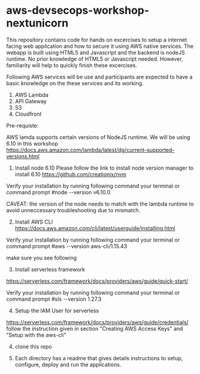 # aws-devsecops-workshop-nextunicorn
This repository contains code for hands on excercises to setup a internet facing web application and how to secure it using AWS native services.
The webapp is built using HTML5 and Javascript and the backend is nodeJS runtime. No prior knowledge of HTML5 or Javascript needed. 
However, familiarity will help to quickly finish these excercises.

Following AWS services will be use and participants are expected to have a basic knowledge on the these services and its working. 
1. AWS Lambda
2. API Gateway
3. S3
4. Cloudfront


Pre-requiste:

AWS lamda supports certain versions of NodeJS runtime. We will be using 6.10 in this workshop
https://docs.aws.amazon.com/lambda/latest/dg/current-supported-versions.html

1. Install node 6.10 
Please follow the link to install node version manager to install 6.10
https://github.com/creationix/nvm

Verify your installation by running following command your terminal or command prompt
#node --version
v6.10.0

CAVEAT: the version of the node needs to match with the lambda runtime to avoid unneccessary troubleshooting due to mismatch.

2. Install AWS CLI
https://docs.aws.amazon.com/cli/latest/userguide/installing.html

Verify your installation by running following command your terminal or command prompt
#aws --version
aws-cli/1.15.43

make sure you see following

3. Install serverless framework

https://serverless.com/framework/docs/providers/aws/guide/quick-start/

Verify your installation by running following command your terminal or command prompt
#sls --version
1.27.3

4. Setup the IAM User for serverless


https://serverless.com/framework/docs/providers/aws/guide/credentials/
follow the instruction given in section "Creating AWS Access Keys" and "Setup with the aws-cli"


4. clone this repo

5. Each directory has a readme that gives details instructions to setup, configure, deploy and run the applications.
